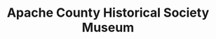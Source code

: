---
layout: repo
title: "Apache County Historical Society Museum"
id: 13285
permalink: repos/13285/
---